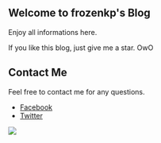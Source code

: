 ## Welcome to frozenkp's Blog

Enjoy all informations here.

If you like this blog, just give me a star. OwO

## Contact Me

Feel free to contact me for any questions.

- [Facebook](https://www.facebook.com/frozenkp)
- [Twitter](https://twitter.com/csjh21010)

![](https://i.imgur.com/krx3E8K.jpg)

